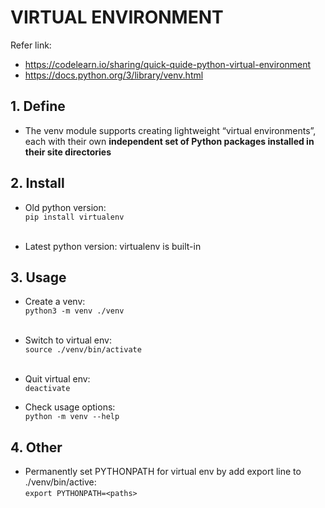 # VIRTUAL ENVIRONMENT

Refer link:
- https://codelearn.io/sharing/quick-quide-python-virtual-environment
- https://docs.python.org/3/library/venv.html

## 1. Define
- The venv module supports creating lightweight “virtual environments”, each with their own <b>independent set of Python packages installed in their site directories</b>

## 2. Install
- Old python version:<br>
`pip install virtualenv`
<br><br>

- Latest python version: virtualenv is built-in

## 3. Usage
- Create a venv:<br>
`python3 -m venv ./venv`
<br><br>

- Switch to virtual env:<br>
`source ./venv/bin/activate`
<br><br>

- Quit virtual env:<br>
`deactivate`

- Check usage options:<br>
`python -m venv --help`<br>

## 4. Other
- Permanently set PYTHONPATH for virtual env by add export line to ./venv/bin/active:<br>
`export PYTHONPATH=<paths>`